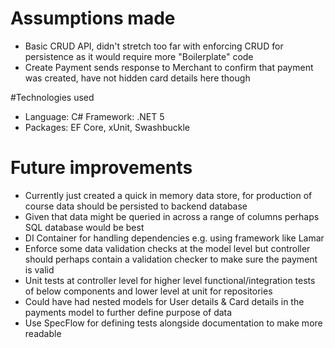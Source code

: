 # Assumptions made

- Basic CRUD API, didn't stretch too far with enforcing CRUD for persistence as it would require more "Boilerplate" code
- Create Payment sends response to Merchant to confirm that payment was created, have not hidden card details here though

#Technologies used

- Language: C# Framework: .NET 5
- Packages: EF Core, xUnit, Swashbuckle

# Future improvements

- Currently just created a quick in memory data store, for production of course data should be persisted to backend database
- Given that data might be queried in across a range of columns perhaps SQL database would be best
- DI Container for handling dependencies e.g. using framework like Lamar
- Enforce some data validation checks at the model level but controller should perhaps contain a validation checker to make sure the payment is valid
- Unit tests at controller level for higher level functional/integration tests of below components and lower level at unit for repositories
- Could have had nested models for User details & Card details in the payments model to further define purpose of data
- Use SpecFlow for defining tests alongside documentation to make more readable

